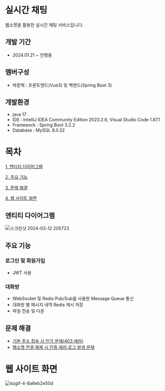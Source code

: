 # 실시간 채팅
웹소켓을 활용한 실시간 채팅 서비스입니다.


## 개발 기간
- 2024.01.21 ~ 진행중


## 멤버구성
- 박준혁 : 프론트엔드(Vue3) 및 백엔드(Spring Boot 3)


## 개발환경
- java 17
- IDE : IntelliJ IDEA Community Edition 2023.2.6, Visual Studio Code 1.87.1
- Framework : Spring Boot 3.2.2
- Database : MySQL 8.0.32

  
# 목차
[1. 엔티티 다이어그램](#엔티티-다이어그램)

[2. 주요 기능](#주요-기능)

[3. 문제 해결](#문제-해결)

[4. 웹 사이트 화면](#웹-사이트-화면)




## 엔티티 다이어그램
![스크린샷 2024-03-12 205723](https://github.com/Onihsoy07/livechat/assets/84126411/96d26f7e-0b72-4a5e-b55b-68fbe2b8d700)



## 주요 기능
### 로그인 및 회원가입
- JWT 사용

### 대화방
- WebSocket 및 Redis Pub/Sub를 사용한 Message Queue 통신
- 대화방 별 메시지 내역 Redis 캐시 저장
- 파일 전송 및 다운



## 문제 해결

- [기본 주소 접속 시 인가 문제(403 에러)](https://github.com/Onihsoy07/livechat/wiki/%EA%B8%B0%EB%B3%B8-%EC%A3%BC%EC%86%8C-%EC%A0%91%EC%86%8D-%EC%8B%9C-%EC%9D%B8%EC%A6%9D-%EB%AC%B8%EC%A0%9C(403-%EC%97%90%EB%9F%AC))
- [웹소켓 연결 해제 시 인증 에러 로그 발생 문제](https://github.com/Onihsoy07/livechat/wiki/%EC%9B%B9%EC%86%8C%EC%BC%93-%EC%97%B0%EA%B2%B0-%ED%95%B4%EC%A0%9C-%EC%8B%9C-%EC%9D%B8%EC%A6%9D-%EC%97%90%EB%9F%AC-%EB%A1%9C%EA%B7%B8-%EB%B0%9C%EC%83%9D-%EB%AC%B8%EC%A0%9C)



# 웹 사이트 화면

![ezgif-4-8a6eb2e50d](https://github.com/Onihsoy07/livechat/assets/84126411/d0908be9-ec5b-4632-9815-bf6c0eb04305)





